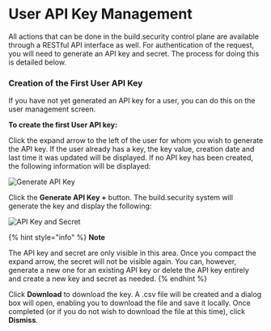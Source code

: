 # User API Key Management

All actions that can be done in the build.security control plane are available through a RESTful API interface as well. For authentication of the request, you will need to generate an API key and secret. The process for doing this is detailed below.

### Creation of the First User API Key

If you have not yet generated an API key for a user, you can do this on the user management screen.

**To create the first User API key:**

Click the expand arrow to the left of the user for whom you wish to generate the API key. If the user already has a key, the key value, creation date and last time it was updated will be displayed. If no API key has been created, the following information will be displayed:

![Generate API Key](https://files.readme.io/2772593-needAPI.PNG)

Click the **Generate API Key +** button. The build.security system will generate the key and display the following:

![API Key and Secret](https://files.readme.io/0f8c38d-yourapikey.png)

{% hint style="info" %}
**Note**

The API key and secret are only visible in this area. Once you compact the expand arrow, the secret will not be visible again. You can, however, generate a new one for an existing API key or delete the API key entirely and create a new key and secret as needed.
{% endhint %}

Click **Download** to download the key. A .csv file will be created and a dialog box will open, enabling you to download the file and save it locally. Once completed \(or if you do not wish to download the file at this time\), click **Dismiss**.

